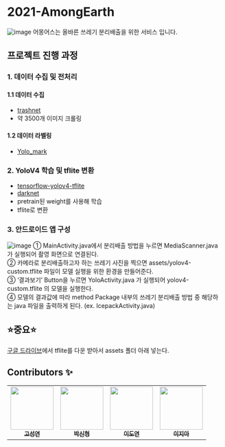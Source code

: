# 2021-AmongEarth
![image](https://user-images.githubusercontent.com/39791467/107069603-88046480-6825-11eb-9215-2879329c1e6a.png)
어몽어스는 올바른 쓰레기 분리배출을 위한 서비스 입니다.

## 프로젝트 진행 과정
### 1. 데이터 수집 및 전처리
#### 1.1 데이터 수집  
- [trashnet](https://github.com/garythung/trashnet)  
- 약 3500개 이미지 크롤링  
#### 1.2 데이터 라벨링  
- [Yolo_mark](https://github.com/AlexeyAB/Yolo_mark)  

### 2. YoloV4 학습 및 tflite 변환
- [tensorflow-yolov4-tflite](https://github.com/hunglc007/tensorflow-yolov4-tflite)  
- [darknet](https://github.com/AlexeyAB/darknet)  
- pretrain된 weight를 사용해 학습  
- tflite로 변환

### 3. 안드로이드 앱 구성
![image](https://user-images.githubusercontent.com/39791467/107069401-4378c900-6825-11eb-99d0-ede99fd37617.png)
① MainActivity.java에서 분리배출 방법을 누르면 MediaScanner.java 가 실행되어 촬영 화면으로 연결된다.  
② 카메라로 분리배출하고자 하는 쓰레기 사진을 찍으면 assets/yolov4-custom.tflite 파일이 모델 실행을 위한 환경을 만들어준다.  
③ ‘결과보기’ Button을 누르면 YoloActivity.java 가 실행되어 yolov4-custom.tflite 의 모델을 실행한다.    
④ 모델의 결과값에 따라 method Package 내부의 쓰레기 분리배출 방법 중 해당하는 java 파일을 출력하게 된다. (ex. IcepackActivity.java)  


## ⭐중요⭐
[구글 드라이브](https://drive.google.com/drive/folders/1Hf4Ck5b45GCxzqQ8n4ru-g0bTl4--c4J?usp=sharing)에서 tflite를 다운 받아서 assets 폴더 아래 넣는다.

## Contributors ✨
<table>
  <tr>
    <td align="center"><a href="https://github.com/kohseongyeon"><img src="https://user-images.githubusercontent.com/39791467/107068644-3a3b2c80-6824-11eb-9f74-60b31184e714.png" width="100px;" alt=""/><br /><sub><b>고성연</b></sub></a></td>
    <td align="center"><a href="https://github.com/shpark0308"><img src="https://user-images.githubusercontent.com/39791467/107068286-c39e2f00-6823-11eb-9a7b-51a802b6036d.png" width="100px;" alt=""/><br /><sub><b>박신형</b></sub></a></td>
    <td align="center"><a href="https://github.com/omocomo"><img src="https://user-images.githubusercontent.com/39791467/107068723-50e18380-6824-11eb-8ae8-f986065bb011.png" width="100px;" alt=""/><br /><sub><b>이도연</b></sub></a></td>
    <td align="center"><a href="https://github.com/JIAH-LEA"><img src="https://user-images.githubusercontent.com/39791467/107068845-72426f80-6824-11eb-8e05-ae394346dcf3.png" width="100px;" alt=""/><br /><sub><b>이지아</b></sub></a></td>
  </tr>
</table>
